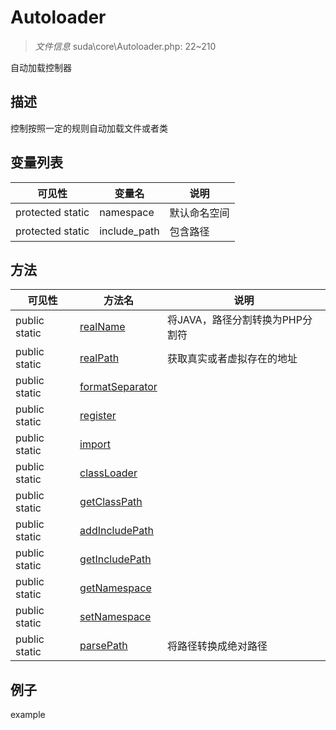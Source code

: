 #  Autoloader 

> *文件信息* suda\core\Autoloader.php: 22~210


自动加载控制器


## 描述



控制按照一定的规则自动加载文件或者类


## 变量列表
| 可见性 |  变量名   | 说明 |
|--------|----|------|
| protected  static  | namespace | 默认命名空间| 
| protected  static  | include_path | 包含路径| 

## 方法

| 可见性 | 方法名 | 说明 |
|--------|-------|------|
|  public  static|[realName](Autoloader/realName.md) | 将JAVA，路径分割转换为PHP分割符 |
|  public  static|[realPath](Autoloader/realPath.md) | 获取真实或者虚拟存在的地址 |
|  public  static|[formatSeparator](Autoloader/formatSeparator.md) |  |
|  public  static|[register](Autoloader/register.md) |  |
|  public  static|[import](Autoloader/import.md) |  |
|  public  static|[classLoader](Autoloader/classLoader.md) |  |
|  public  static|[getClassPath](Autoloader/getClassPath.md) |  |
|  public  static|[addIncludePath](Autoloader/addIncludePath.md) |  |
|  public  static|[getIncludePath](Autoloader/getIncludePath.md) |  |
|  public  static|[getNamespace](Autoloader/getNamespace.md) |  |
|  public  static|[setNamespace](Autoloader/setNamespace.md) |  |
|  public  static|[parsePath](Autoloader/parsePath.md) | 将路径转换成绝对路径 |
 

## 例子

example